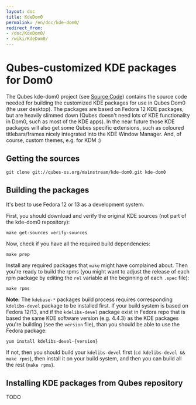 ```yaml
---
layout: doc
title: KdeDom0
permalink: /en/doc/kde-dom0/
redirect_from:
- /doc/KdeDom0/
- /wiki/KdeDom0/
---
```


Qubes-customized KDE packages for Dom0
======================================

The Qubes kde-dom0 project (see [Source Code](/en/doc/source-code/)) contains the source code needed for building the customized KDE packages for use in Qubes Dom0 (the user desktop). The packages are based on Fedora 12 KDE packages, but are heavily slimmed down (Qubes doesn't need lots of KDE functionality in Dom0, such as most of the KDE apps). In the near future those KDE packages will also get some Qubes specific extensions, such as coloured titlebars/frames nicely integrated into the KDE Window Manager. And, of course, custom themes, e.g. for KDM :)

Getting the sources
-------------------

~~~
git clone git://qubes-os.org/mainstream/kde-dom0.git kde-dom0
~~~

Building the packages
---------------------

It's best to use Fedora 12 or 13 as a development system.

First, you should download and verify the original KDE sources (not part of the kde-dom0 repository):

~~~
make get-sources verify-sources
~~~

Now, check if you have all the required build dependencies:

~~~
make prep
~~~

Install any required packages that `make` might have complained about. Then you're ready to build the rpms (you might want to adjust the release of each rpm package by editing the `rel` variable at the beginning of each `.spec` file):

~~~
make rpms
~~~

**Note:** The `kdebase-*` packages build process requires corresponding `kdelibs-devel` package to be installed first. If your build system is based on Fedora 12/13, and if the `kdelibs-devel` package exist in Fedora repo that is based the same KDE software version (e.g. 4.4.3) as the KDE packages you're building (see the `version` file), than you should be able to use the Fedora package:

~~~
yum install kdelibs-devel-{version}
~~~

If not, then you should build your `kdelibs-devel` first (`cd kdelibs-devel && make rpms`), then install it on your build system, and then you can build all the rest (`make rpms`).

Installing KDE packages from Qubes repository
---------------------------------------------

TODO
